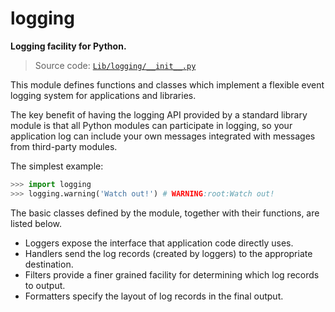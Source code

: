 # logging

**Logging facility for Python.**

> Source code: [`Lib/logging/__init__.py`](https://github.com/python/cpython/tree/3.13/Lib/logging/__init__.py)

This module defines functions and classes which implement a flexible event logging system for applications and libraries.

The key benefit of having the logging API provided by a standard library module is that all Python modules can participate in logging, so your application log can include your own messages integrated with messages from third-party modules.

The simplest example:

```python
>>> import logging
>>> logging.warning('Watch out!') # WARNING:root:Watch out!
```

The basic classes defined by the module, together with their functions, are listed below.

* Loggers expose the interface that application code directly uses.
* Handlers send the log records (created by loggers) to the appropriate destination.
* Filters provide a finer grained facility for determining which log records to output.
* Formatters specify the layout of log records in the final output.
